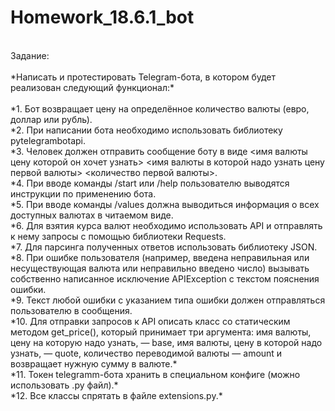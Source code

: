 # Homework_18.6.1_bot<br>
<br>
Задание:<br>
<br>
*Написать и протестировать Telegram-бота, в котором будет реализован следующий функционал:* <br>
<br>
*1. Бот возвращает цену на определённое количество валюты (евро, доллар или рубль).<br>
*2. При написании бота необходимо использовать библиотеку pytelegrambotapi.<br>
*3. Человек должен отправить сообщение боту в виде <имя валюты цену которой он хочет узнать> <имя валюты в которой надо узнать цену первой валюты> <количество первой валюты>.<br>
*4. При вводе команды /start или /help пользователю выводятся инструкции по применению бота.<br>
*5. При вводе команды /values должна выводиться информация о всех доступных валютах в читаемом виде.<br>
*6. Для взятия курса валют необходимо использовать API и отправлять к нему запросы с помощью библиотеки Requests.<br>
*7. Для парсинга полученных ответов использовать библиотеку JSON.<br>
*8. При ошибке пользователя (например, введена неправильная или несуществующая валюта или неправильно введено число) вызывать собственно написанное исключение APIException с текстом пояснения ошибки.<br>
*9. Текст любой ошибки с указанием типа ошибки должен отправляться пользователю в сообщения.<br>
*10. Для отправки запросов к API описать класс со статическим методом get_price(), который принимает три аргумента: имя валюты, цену на которую надо узнать, — base, имя валюты, цену в которой надо узнать, — quote, количество переводимой валюты — amount и возвращает нужную сумму в валюте.*<br>
*11. Токен telegramm-бота хранить в специальном конфиге (можно использовать .py файл).*<br>
*12. Все классы спрятать в файле extensions.py.*
